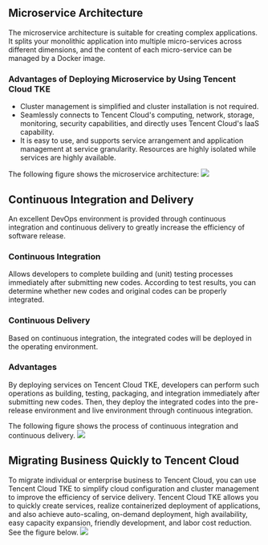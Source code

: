 ## Microservice Architecture
The microservice architecture is suitable for creating complex applications. It splits your monolithic application into multiple micro-services across different dimensions, and the content of each micro-service can be managed by a Docker image.

### Advantages of Deploying Microservice by Using Tencent Cloud TKE
- Cluster management is simplified and cluster installation is not required.
- Seamlessly connects to Tencent Cloud's computing, network, storage, monitoring, security capabilities, and directly uses Tencent Cloud's IaaS capability.
- It is easy to use, and supports service arrangement and application management at service granularity. Resources are highly isolated while services are highly available.

The following figure shows the microservice architecture:
![](https://mc.qcloudimg.com/static/img/0581dbeb97c869bbe6e62025dbc592d7/image.png)


## Continuous Integration and Delivery
An excellent DevOps environment is provided through continuous integration and continuous delivery to greatly increase the efficiency of software release.
### Continuous Integration
Allows developers to complete building and (unit) testing processes immediately after submitting new codes. According to test results, you can determine whether new codes and original codes can be properly integrated.
### Continuous Delivery
Based on continuous integration, the integrated codes will be deployed in the operating environment.
### Advantages
By deploying services on Tencent Cloud TKE, developers can perform such operations as building, testing, packaging, and integration immediately after submitting new codes. Then, they deploy the integrated codes into the pre-release environment and live environment through continuous integration.

The following figure shows the process of continuous integration and continuous delivery.
![](https://mc.qcloudimg.com/static/img/1c6637249c43409e014d14558969ec78/image+%281%29.png)


## Migrating Business Quickly to Tencent Cloud
To migrate individual or enterprise business to Tencent Cloud, you can use Tencent Cloud TKE to simplify cloud configuration and cluster management to improve the efficiency of service delivery.
Tencent Cloud TKE allows you to quickly create services, realize containerized deployment of applications, and also achieve auto-scaling, on-demand deployment, high availability, easy capacity expansion, friendly development, and labor cost reduction. See the figure below.
![](https://mc.qcloudimg.com/static/img/ba241e06581e58a7a342a4cf76fd3140/image+%282%29.png)



